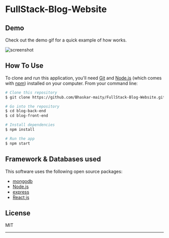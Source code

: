# FullStack-Blog-Website

## Demo
Check out the demo gif for a quick example of how  works.

![screenshot](https://github.com/Bhaskar-maity/FullStack-Blog-Website/blob/master/How%20it%20works-min.gif)








## How To Use

To clone and run this application, you'll need [Git](https://git-scm.com) and [Node.js](https://nodejs.org/en/download/) (which comes with [npm](http://npmjs.com)) installed on your computer. From your command line:

```bash
# Clone this repository
$ git clone https://github.com/Bhaskar-maity/FullStack-Blog-Website.git

# Go into the repository
$ cd blog-back-end 
$ cd blog-front-end

# Install dependencies
$ npm install

# Run the app
$ npm start
```



## Framework & Databases used

This software uses the following open source packages:

- [mongodb](https://www.mongodb.com/)
- [Node.js](https://nodejs.org/)
- [express](https://expressjs.com/)
- [React js](https://reactjs.org/)



## License

MIT

---

